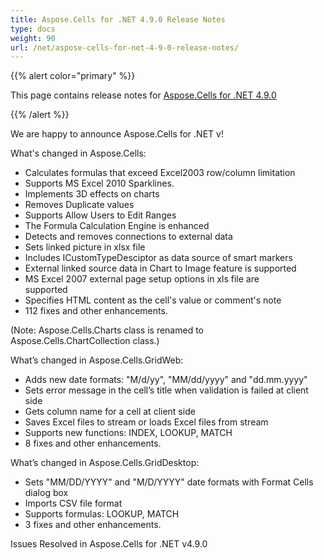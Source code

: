 ```yaml
---
title: Aspose.Cells for .NET 4.9.0 Release Notes
type: docs
weight: 90
url: /net/aspose-cells-for-net-4-9-0-release-notes/
---
```


{{% alert color="primary" %}} 

This page contains release notes for [Aspose.Cells for .NET 4.9.0](https://downloads.aspose.com/cells/net/new-releases/aspose.cells-for-.net-4.9.0/)

{{% /alert %}} 

We are happy to announce Aspose.Cells for .NET v! 

What's changed in Aspose.Cells: 

- Calculates formulas that exceed Excel2003 row/column limitation  
- Supports MS Excel 2010 Sparklines.
- Implements 3D effects on charts      
- Removes Duplicate values    
- Supports Allow Users to Edit Ranges           
- The Formula Calculation Engine is enhanced          
- Detects and removes connections to external data  
- Sets linked picture in xlsx file 
- Includes ICustomTypeDesciptor as data source of smart markers 
- External linked source data in Chart to Image feature is supported 
- MS Excel 2007 external page setup options in xls file are supported           
- Specifies HTML content as the cell's value or comment's note
- 112 fixes and other enhancements.

(Note: Aspose.Cells.Charts class is renamed to Aspose.Cells.ChartCollection class.) 

What’s changed in Aspose.Cells.GridWeb: 

- Adds new date formats: "M/d/yy", "MM/dd/yyyy" and "dd.mm.yyyy"
- Sets error message in the cell’s title when validation is failed at client side
- Gets column name for a cell at client side
- Saves Excel files to stream or loads Excel files from stream
- Supports new functions: INDEX, LOOKUP, MATCH
- 8 fixes and other enhancements.

What’s changed in Aspose.Cells.GridDesktop: 

- Sets "MM/DD/YYYY" and "M/D/YYYY" date formats with Format Cells dialog box
- Imports CSV file format
- Supports formulas: LOOKUP, MATCH
- 3 fixes and other enhancements.

Issues Resolved in Aspose.Cells for .NET v4.9.0 
